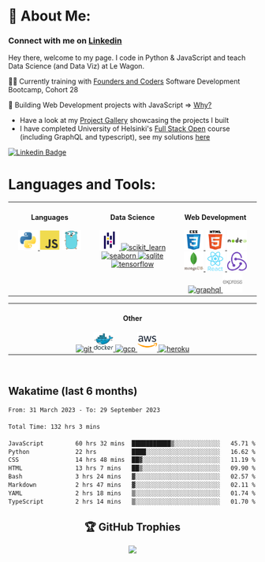 # 💫 About Me:

### Connect with me on [Linkedin](https://www.linkedin.com/in/yuqingwang42/) 

Hey there, welcome to my page. I code in Python & JavaScript and teach Data Science (and Data Viz) at Le Wagon.

👩‍💻 Currently training with [Founders and Coders](https://www.foundersandcoders.com/learn/) Software Development Bootcamp, Cohort 28

<!-- <br><br>  -->
🐳 Building Web Development projects with JavaScript => [Why?](https://www.yuqingwang.dev/)
- Have a look at my [Project Gallery](https://yuqingwwang.github.io/project-gallery/) showcasing the projects I built
- I have completed University of Helsinki's [Full Stack Open](https://fullstackopen.com/en/) course (including GraphQL and typescript), see my solutions [here](https://github.com/yuqingwwang/FullStackOpen)

<a href="https://www.credly.com/badges/65b1ba25-7c08-444d-8581-22a45300ac8a/linked_in_profile">
  <img src="https://images.credly.com/size/680x680/images/00634f82-b07f-4bbd-a6bb-53de397fc3a6/image.png" width="150" alt="Linkedin Badge">
</a>


# Languages and Tools:
<table><tr>
  <td valign="top" width="33%">
    <div align="center">  
      <h4>Languages</h4>
      <a href="https://www.python.org" target="_blank" rel="noreferrer"> <img src="https://raw.githubusercontent.com/devicons/devicon/master/icons/python/python-original.svg" alt="python" width="40" height="40"/> </a>
      <a href="https://developer.mozilla.org/en-US/docs/Web/JavaScript" target="_blank" rel="noreferrer"> <img src="https://raw.githubusercontent.com/devicons/devicon/master/icons/javascript/javascript-original.svg" alt="javascript" width="40" height="40"/></a> 
     <a href="https://golang.org" target="_blank" rel="noreferrer"> <img src="https://raw.githubusercontent.com/devicons/devicon/master/icons/go/go-original.svg" alt="go" width="40" height="40"/> </a>
     </div>
  </td>
  
  <td valign="top" width="33%">
    <div align="center">
    <h4>Data Science</h4>
    <a href="https://pandas.pydata.org/" target="_blank" rel="noreferrer"> <img src="https://raw.githubusercontent.com/devicons/devicon/2ae2a900d2f041da66e950e4d48052658d850630/icons/pandas/pandas-original.svg" alt="pandas" width="40" height="40"/> </a> 
    <a href="https://scikit-learn.org/" target="_blank" rel="noreferrer"> <img src="https://upload.wikimedia.org/wikipedia/commons/0/05/Scikit_learn_logo_small.svg" alt="scikit_learn" width="40" height="40"/> </a> 
    <a href="https://seaborn.pydata.org/" target="_blank" rel="noreferrer"> <img src="https://seaborn.pydata.org/_images/logo-mark-lightbg.svg" alt="seaborn" width="40" height="40"/> </a> <a href="https://www.sqlite.org/" target="_blank" rel="noreferrer"> <img src="https://www.vectorlogo.zone/logos/sqlite/sqlite-icon.svg" alt="sqlite" width="40" height="40"/> </a> 
    <a href="https://www.tensorflow.org" target="_blank" rel="noreferrer"> <img src="https://www.vectorlogo.zone/logos/tensorflow/tensorflow-icon.svg" alt="tensorflow" width="40" height="40"/> </a> 
    </div>
  </td>

  <td valign="top" width="33%">
    <div align="center">  
      <h4>Web Development</h4>
      <a href="https://www.w3schools.com/css/" target="_blank" rel="noreferrer"> <img src="https://raw.githubusercontent.com/devicons/devicon/master/icons/css3/css3-original-wordmark.svg" alt="css3" width="40" height="40"/> </a>
      <a href="https://www.w3.org/html/" target="_blank" rel="noreferrer"> <img src="https://raw.githubusercontent.com/devicons/devicon/master/icons/html5/html5-original-wordmark.svg" alt="html5" width="40" height="40"/> </a>
      <a href="https://nodejs.org" target="_blank" rel="noreferrer"> <img src="https://raw.githubusercontent.com/devicons/devicon/master/icons/nodejs/nodejs-original-wordmark.svg" alt="nodejs" width="40" height="40"/> </a> 
      <a href="https://www.mongodb.com/" target="_blank" rel="noreferrer"> <img src="https://raw.githubusercontent.com/devicons/devicon/master/icons/mongodb/mongodb-original-wordmark.svg" alt="mongodb" width="40" height="40"/> </a>
      <a href="https://reactjs.org/" target="_blank" rel="noreferrer"> <img src="https://raw.githubusercontent.com/devicons/devicon/master/icons/react/react-original-wordmark.svg" alt="react" width="40" height="40"/> </a> 
      <a href="https://redux.js.org" target="_blank" rel="noreferrer"> <img src="https://raw.githubusercontent.com/devicons/devicon/master/icons/redux/redux-original.svg" alt="redux" width="40" height="40"/> </a> 
      <a href="https://graphql.org" target="_blank" rel="noreferrer"> <img src="https://www.vectorlogo.zone/logos/graphql/graphql-icon.svg" alt="graphql" width="40" height="40"/> </a> 
     <a href="https://expressjs.com" target="_blank" rel="noreferrer"> <img src="https://raw.githubusercontent.com/devicons/devicon/master/icons/express/express-original-wordmark.svg" alt="express" width="40" height="40"/> </a>
<!--      <a href="https://rubyonrails.org/" target="_blank" rel="noreferrer"><img src='https://github.com/devicons/devicon/blob/master/icons/rails/rails-original-wordmark.svg' alt='rails' width="40" height="40"/></a> -->
      <!--- <a href="https://nestjs.com/" target="_blank" rel="noreferrer"> <img src="https://raw.githubusercontent.com/devicons/devicon/master/icons/nestjs/nestjs-plain.svg" alt="nestjs" width="40" height="40"/> </a> -->
    </div>
   </td>
  </tr></table>  

<table><tr>
  
  <td valign="top" width="33%">
    <div align="center">
      <h4>Other</h4>
      <a href="https://git-scm.com/" target="_blank" rel="noreferrer"> <img src="https://www.vectorlogo.zone/logos/git-scm/git-scm-icon.svg" alt="git" width="40" height="40"/> </a> 
      <a href="https://www.docker.com/" target="_blank" rel="noreferrer"> <img src="https://raw.githubusercontent.com/devicons/devicon/master/icons/docker/docker-original-wordmark.svg" alt="docker" width="40" height="40"/> </a> 
      <a href="https://cloud.google.com" target="_blank" rel="noreferrer"> <img src="https://www.vectorlogo.zone/logos/google_cloud/google_cloud-icon.svg" alt="gcp" width="40" height="40"/> </a> 
      <a href="https://aws.amazon.com" target="_blank" rel="noreferrer"> <img src="https://raw.githubusercontent.com/devicons/devicon/master/icons/amazonwebservices/amazonwebservices-original-wordmark.svg" alt="aws" width="40" height="40"/> </a>
      <a href="https://heroku.com" target="_blank" rel="noreferrer"> <img src="https://www.vectorlogo.zone/logos/heroku/heroku-icon.svg" alt="heroku" width="40" height="40"/> </a>
    </div>
  </td>
  </tr>
</table>

<br>

## Wakatime (last 6 months)
<!--START_SECTION:waka-->

```txt
From: 31 March 2023 - To: 29 September 2023

Total Time: 132 hrs 3 mins

JavaScript         60 hrs 32 mins  ███████████▒░░░░░░░░░░░░░   45.71 %
Python             22 hrs          ████░░░░░░░░░░░░░░░░░░░░░   16.62 %
CSS                14 hrs 48 mins  ██▓░░░░░░░░░░░░░░░░░░░░░░   11.19 %
HTML               13 hrs 7 mins   ██▒░░░░░░░░░░░░░░░░░░░░░░   09.90 %
Bash               3 hrs 24 mins   ▓░░░░░░░░░░░░░░░░░░░░░░░░   02.57 %
Markdown           2 hrs 47 mins   ▓░░░░░░░░░░░░░░░░░░░░░░░░   02.11 %
YAML               2 hrs 18 mins   ▒░░░░░░░░░░░░░░░░░░░░░░░░   01.74 %
TypeScript         2 hrs 14 mins   ▒░░░░░░░░░░░░░░░░░░░░░░░░   01.70 %
```

<!--END_SECTION:waka-->

<!--<div align='center'>
<h2>📊 GitHub Stats:</h2>

 <table style="width: 100%;">
    <tr>
        <td valign="top" align="center">
            <img src="https://streak-stats.demolab.com/?user=yuqingwwang&mode=weekly&theme=blueberry&hide_border=false" style="max-width: 100%;">
        </td>
    </tr>
    <tr>
        <td valign="bottom" align="center">
            <img src="https://github-readme-stats-git-masterrstaa-rickstaa.vercel.app/api/top-langs/?username=yuqingwwang&theme=blueberry&hide_border=false&include_all_commits=true&count_private=true&layout=compact" style="max-width: 100%;">
        </td>
    </tr>
  </table> 
</div>-->


<div align='center'>
<h2> 🏆 GitHub Trophies </h2>

![](https://github-profile-trophy.vercel.app/?username=yuqingwwang&theme=onedark&no-frame=false&no-bg=false&margin-w=4)
</div>

<!-- [![](https://visitcount.itsvg.in/api?id=yuqingwwang&icon=0&color=0)](https://visitcount.itsvg.in)
![](https://komarev.com/ghpvc/?username=yuqingwwang)-->

